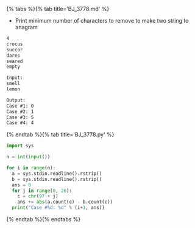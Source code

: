 {% tabs %}{% tab title='BJ_3778.md' %}

* Print minimum number of characters to remove to make two string to anagram

```txt
4
crocus
succor
dares
seared
empty

Input:
smell
lemon

Output:
Case #1: 0
Case #2: 1
Case #3: 5
Case #4: 4
```

{% endtab %}{% tab title='BJ_3778.py' %}

```py
import sys

n = int(input())

for i in range(n):
  a = sys.stdin.readline().rstrip()
  b = sys.stdin.readline().rstrip()
  ans = 0
  for j in range(0, 26):
    c = chr(97 + j)
    ans += abs(a.count(c) - b.count(c))
  print("Case #%d: %d" % (i+1, ans))
```

{% endtab %}{% endtabs %}
